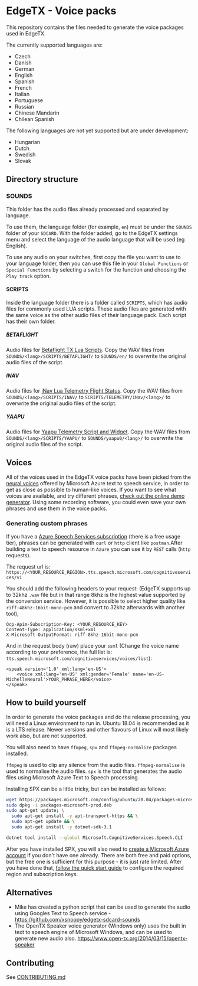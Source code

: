 # EdgeTX - Voice packs

This repository contains the files needed to generate the voice packages used in EdgeTX.

The currently supported languages are:
* Czech
* Danish
* German
* English
* Spanish
* French
* Italian
* Portuguese
* Russian
* Chinese Mandarin
* Chilean Spanish

The following languages are not yet supported but are under development:
* Hungarian
* Dutch
* Swedish
* Slovak

## Directory structure

### SOUNDS

This folder has the audio files already processed and separated by language.

To use them, the language folder (for example, `en`) must be under the `SOUNDS` folder of your `SDCARD`. With the folder added, go to the EdgeTX settings menu and select the language of the audio language that will be used (eg English).

To use any audio on your switches, first copy the file you want to use to your language folder, then you can use this file in your `Global Functions` or `Special Functions` by selecting a switch for the function and choosing the `Play track` option.

#### SCRIPTS

Inside the language folder there is a folder called `SCRIPTS`, which has audio files for commonly used LUA scripts. These audio files are generated with the same voice as the other audio files of their language pack. Each script has their own folder.

##### BETAFLIGHT

Audio files for [Betaflight TX Lua Scripts](https://github.com/betaflight/betaflight-tx-lua-scripts). Copy the WAV files from `SOUNDS/<lang>/SCRIPTS/BETAFLIGHT/` to `SOUNDS/en/` to overwrite the original audio files of the script.

##### INAV

Audio files for [iNav Lua Telemetry Flight Status](https://github.com/iNavFlight/OpenTX-Telemetry-Widget). Copy the WAV files from `SOUNDS/<lang>/SCRIPTS/INAV/` to `SCRIPTS/TELEMETRY/iNav/<lang>/` to overwrite the original audio files of the script.

##### YAAPU

Audio files for [Yaapu Telemetry Script and Widget](https://github.com/yaapu/FrskyTelemetryScript). Copy the WAV files from `SOUNDS/<lang>/SCRIPTS/YAAPU/` to `SOUNDS/yaapu0/<lang>/` to overwrite the original audio files of the script.

## Voices

All of the voices used in the EdgeTX voice packs have been picked from the [neural voices](https://docs.microsoft.com/en-us/azure/cognitive-services/speech-service/language-support?tabs=speechtotext#prebuilt-neural-voices) offered by Microsoft Azure text to speech service, in order to get as close as possible to human-like voices. If you want to see what voices are available, and try different phrases, [check out the online demo generator](https://azure.microsoft.com/en-us/services/cognitive-services/text-to-speech/#features). Using some recording software, you could even save your own phrases and use them in the voice packs.

### Generating custom phrases
If you have a [Azure Speech Services subscription](https://azure.microsoft.com/pricing/details/cognitive-services/speech-services/) (there is a free usage tier), phrases can be generated with `curl` or `http` client like `postman`.After building a text to speech resource in `Azure` you can use it by `REST` calls (`http` requests).

The request url is:
`https://<YOUR_RESOURCE_REGION>.tts.speech.microsoft.com/cognitiveservices/v1`

You should add the following headers to your request: (EdgeTX supports up to 32khz `.wav` file but in that range 8khz is the highest value supported by the conversion service. However, it is possible to select higher quality like `riff-48khz-16bit-mono-pcm` and convert to 32khz afterwards with another tool),

```
Ocp-Apim-Subscription-Key: <YOUR_RESOURCE_KEY>
Content-Type: application/ssml+xml
X-Microsoft-OutputFormat: riff-8khz-16bit-mono-pcm
```

And in the request body (raw) place your `ssml` (Change the voice name according to your preference, the full list is: `tts.speech.microsoft.com/cognitiveservices/voices/list`):

```
<speak version='1.0' xml:lang='en-US'>
    <voice xml:lang='en-US' xml:gender='Female' name='en-US-MichelleNeural'>YOUR_PHRASE_HERE</voice>
</speak>
```

## How to build yourself

In order to generate the voice packages and do the release processing, you will need a Linux environment to run in.
Ubuntu 18.04 is recommended as it is a LTS release. Newer versions and other flavours of Linux will most likely work also, but are not supported.

You will also need to have `ffmpeg`, `spx` and `ffmpeg-normalize` packages installed.

`ffmpeg` is used to clip any silence from the audio files. `ffmpeg-normalise` is used to normalise the audio files.
`spx` is the tool that generates the audio files using Microsoft Azure Text to Speech processing.

Installing SPX can be a little tricky, but can be installed as follows:

```bash
wget https://packages.microsoft.com/config/ubuntu/20.04/packages-microsoft-prod.deb -O packages-microsoft-prod.deb
sudo dpkg -i packages-microsoft-prod.deb
sudo apt-get update; \
  sudo apt-get install -y apt-transport-https && \
  sudo apt-get update && \
  sudo apt-get install -y dotnet-sdk-3.1

dotnet tool install --global Microsoft.CognitiveServices.Speech.CLI
```

After you have installed SPX, you will also need to [create a Microsoft Azure account](https://azure.microsoft.com/en-us/services/cognitive-services/speech-to-text/) if you don't have one already. There are both free and paid options, but the free one is sufficient for this purpose - it is just rate limited. After you have done that, [follow the quick start guide](https://docs.microsoft.com/en-us/azure/cognitive-services/speech-service/spx-basics) to configure the required region and subscription keys.

## Alternatives
- Mike has created a python script that can be used to generate the audio using Googles Text to Speech service - https://github.com/xsnoopy/edgetx-sdcard-sounds
- The OpenTX Speaker voice generator (Windows only) uses the built in text to speech engine of Microsoft Windows, and can be used to generate new audio also. https://www.open-tx.org/2014/03/15/opentx-speaker



## Contributing

See [CONTRIBUTING.md](CONTRIBUTING.md)
